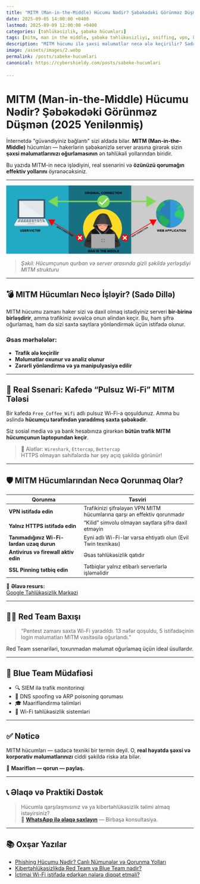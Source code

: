 ```yaml
---
title: "MITM (Man-in-the-Middle) Hücumu Nədir? Şəbəkədəki Görünməz Düşmən (2025 Yenilənmiş)"
date: 2025-09-05 14:00:00 +0400
lastmod: 2025-09-09 12:00:00 +0400
categories: [təhlükəsizlik, şəbəkə hücumları]
tags: [mitm, man in the middle, şəbəkə təhlükəsizliyi, sniffing, vpn, kibertəhlükəsizlik, ictimai wi-fi, red team, blue team]
description: "MITM hücumu ilə şəxsi məlumatlar necə ələ keçirilir? Sadə Wi-Fi bağlantısı belə həyatınızı dəyişə bilər. Texniki izah, real ssenari və qorunma yolları — Emin Savaylov-un təhlükəsizlik bloqunda. 2025 Yenilənmiş məqalə."
image: /assets/images/2.webp
permalink: /posts/sabeke-hucumlari
canonical: https://cybershieldy.com/posts/sabeke-hucumlari

---
```


<!-- Structured data -->
<script type="application/ld+json">
{
  "@context": "https://schema.org",
  "@type": "BlogPosting",
  "headline": "MITM (Man-in-the-Middle) Hücumu Nədir? Şəbəkədəki Görünməz Düşmən (2025 Yenilənmiş)",
  "description": "MITM hücumu ilə şəxsi məlumatlar necə ələ keçirilir? Sadə Wi-Fi bağlantısı belə həyatınızı dəyişə bilər. Texniki izah, real ssenari və qorunma yolları — Emin Savaylov-un təhlükəsizlik bloqunda.",
  "author": { "@type": "Person", "name": "Emin Savaylov" },
  "publisher": { "@type": "Organization", "name": "CyberShieldy", "logo": { "@type": "ImageObject", "url": "https://cybershieldy.com/assets/images/logo.png" }},
  "datePublished": "2025-09-05T14:00:00+04:00",
  "dateModified": "2025-09-09T12:00:00+04:00",
  "image": "https://cybershieldy.com/assets/images/2.webp",
  "mainEntityOfPage": { "@type": "WebPage", "@id": "https://cybershieldy.com/posts/mitm-hucumu-nedir" }
}
</script>

# MITM (Man-in-the-Middle) Hücumu Nədir? Şəbəkədəki Görünməz Düşmən (2025 Yenilənmiş)

İnternetdə "güvəndiyiniz bağlantı" sizi aldada bilər. **MITM (Man-in-the-Middle)** hücumları — hakerlərin şəbəkənizlə server arasına girərək sizin **şəxsi məlumatlarınızı oğurlamasının** ən təhlükəli yollarından biridir.

Bu yazıda MITM-in necə işlədiyini, real ssenarini və **özünüzü qorumağın effektiv yollarını** öyrənəcəksiniz.

---

![MITM konsepti və sxematik görünüş](/assets/images/man-in-the-middle-attack.webp "Şəbəkə üzərində MITM hücumunun necə baş verdiyini göstərən texniki vizual")

> *Şəkil: Hücumçunun qurban və server arasında gizli şəkildə yerləşdiyi MITM strukturu*

---

## 💣 MITM Hücumları Necə İşləyir? (Sadə Dillə)

MITM hücumu zamanı haker sizi və daxil olmaq istədiyiniz serveri **bir-birinə birləşdirir**, amma trafikiniz əvvəlcə onun əlindən keçir. Bu, həm şifrə oğurlamaq, həm də sizi saxta saytlara yönləndirmək üçün istifadə olunur.

### Əsas mərhələlər:

- **Trafik ələ keçirilir**
- **Məlumatlar oxunur və analiz olunur**
- **Zərərli yönləndirmə və ya manipulyasiya edilir**

---

## 🎯 Real Ssenari: Kafedə “Pulsuz Wi-Fi” MITM Tələsi

Bir kafedə `Free_Coffee_Wifi` adlı pulsuz Wi-Fi-a qoşuldunuz. Amma bu əslində **hücumçu tərəfindən yaradılmış saxta şəbəkədir**.

Siz sosial media və ya bank hesabınıza girərkən **bütün trafik MITM hücumçunun laptopundan keçir**.

> 🔎 Alətlər: `Wireshark`, `Ettercap`, `Bettercap`  
> HTTPS olmayan səhifələrdə hər şey açıq şəkildə görünür!

---

## 🛡️ MITM Hücumlarından Necə Qorunmaq Olar?

| Qorunma | Təsviri |
|---------|---------|
| **VPN istifadə edin** | Trafikinizi şifrələyən VPN MITM hücumlarına qarşı ən effektiv qorunmadır |
| **Yalnız HTTPS istifadə edin** | “Kilid” simvolu olmayan saytlara şifrə daxil etməyin |
| **Tanımadığınız Wi-Fi-lardan uzaq durun** | Eyni adlı Wi-Fi-lar varsa ehtiyatlı olun (Evil Twin texnikası) |
| **Antivirus və firewall aktiv edin** | Əsas təhlükəsizlik qatıdır |
| **SSL Pinning tətbiq edin** | Tətbiqlər yalnız etibarlı serverlərlə işləməlidir |

🔗 **Əlavə resurs:**  
<a href="https://safety.google/intl/en" target="_blank" rel="noopener noreferrer">Google Təhlükəsizlik Mərkəzi</a>

---

## 👨‍💻 Red Team Baxışı

> “Pentest zamanı saxta Wi-Fi yaradıldı. 13 nəfər qoşuldu, 5 istifadəçinin login məlumatları MITM vasitəsilə oğurlandı.”

Red Team ssenariləri, toxunmadan məlumat oğurlamaq üçün ideal üsullardır.

---

## 🔐 Blue Team Müdafiəsi

- 🔍 SIEM ilə trafik monitorinqi  
- 🚫 DNS spoofing və ARP poisoning qoruması  
- 🎓 Maarifləndirmə təlimləri  
- 📶 Wi-Fi təhlükəsizlik sistemləri  

---

## ✅ Nəticə

MITM hücumları — sadəcə texniki bir termin deyil. O, **real həyatda şəxsi və korporativ məlumatlarınızı** ciddi şəkildə riskə ata bilər.

🔐 **Maariflən — qorun — paylaş.**

---

## 📞 Əlaqə və Praktiki Dəstək

> Hücumla qarşılaşmısınız və ya kibertəhlükəsizlik təlimi almaq istəyirsiniz?  
📲 **[WhatsApp ilə əlaqə saxlayın](https://wa.me/994555182523)** — Birbaşa konsultasiya.

---

## 📚 Oxşar Yazılar

- [Phishing Hücumu Nədir? Canlı Nümunələr və Qorunma Yolları](https://cybershieldy.com/posts/sosial-mühəndislik.html)  
- [Kibertəhlükəsizlikdə Red Team və Blue Team nədir?](https://cybershieldy.com/posts/red-team-vs-blue-team)  
- [İctimai Wi-Fi istifadə edərkən nələrə diqqət etməli?](https://cybershieldy.com/posts/wifi-hucumlari.html)
